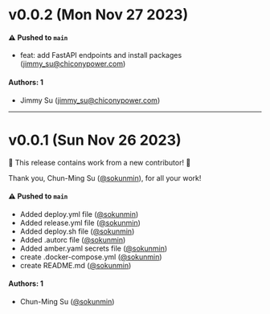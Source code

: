 # v0.0.2 (Mon Nov 27 2023)

#### ⚠️ Pushed to `main`

- feat: add FastAPI endpoints and install packages (jimmy_su@chiconypower.com)

#### Authors: 1

- Jimmy Su (jimmy_su@chiconypower.com)

---

# v0.0.1 (Sun Nov 26 2023)

:tada: This release contains work from a new contributor! :tada:

Thank you, Chun-Ming Su ([@sokunmin](https://github.com/sokunmin)), for all your work!

#### ⚠️ Pushed to `main`

- Added deploy.yml file ([@sokunmin](https://github.com/sokunmin))
- Added release.yml file ([@sokunmin](https://github.com/sokunmin))
- Added deploy.sh file ([@sokunmin](https://github.com/sokunmin))
- Added .autorc file ([@sokunmin](https://github.com/sokunmin))
- Added amber.yaml secrets file ([@sokunmin](https://github.com/sokunmin))
- create .docker-compose.yml ([@sokunmin](https://github.com/sokunmin))
- create README.md ([@sokunmin](https://github.com/sokunmin))

#### Authors: 1

- Chun-Ming Su ([@sokunmin](https://github.com/sokunmin))
